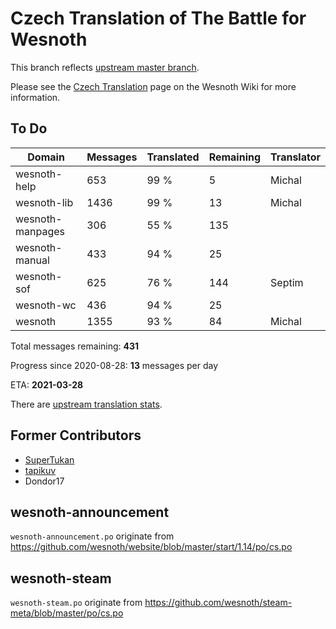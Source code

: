 # Czech Translation of The Battle for Wesnoth

This branch reflects [upstream master branch](https://github.com/wesnoth/wesnoth/tree/master).

Please see the [Czech Translation](https://wiki.wesnoth.org/CzechTranslation) page on the Wesnoth Wiki for more information.
## To Do

Domain | Messages | Translated | Remaining | Translator
------ | -------- | ---------- | --------- | ----------
wesnoth-help | 653 | 99 % | 5 | Michal
wesnoth-lib | 1436 | 99 % | 13 | Michal
wesnoth-manpages | 306 | 55 % | 135 |
wesnoth-manual | 433 | 94 % | 25 |
wesnoth-sof | 625 | 76 % | 144 | Septim
wesnoth-wc | 436 | 94 % | 25 |
wesnoth | 1355 | 93 % | 84 | Michal

Total messages remaining: **431**

Progress since 2020-08-28: **13** messages per day

ETA: **2021-03-28**

There are [upstream translation stats](https://www.wesnoth.org/gettext/?view=langs&version=master&lang=cs).

## Former Contributors
- [SuperTukan](https://github.com/SuperTukan)
- [tapikuv](https://github.com/tapikuv)
- Dondor17

## wesnoth-announcement
`wesnoth-announcement.po` originate from https://github.com/wesnoth/website/blob/master/start/1.14/po/cs.po

## wesnoth-steam
`wesnoth-steam.po` originate from https://github.com/wesnoth/steam-meta/blob/master/po/cs.po
